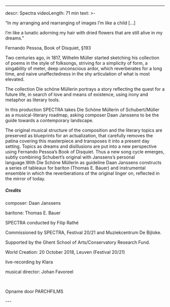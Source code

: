 
---
descr: Spectra
videoLength: 71 min
text: >-
  <p>“In my arranging and rearranging of images I’m like a child […]</p><p>I’m like a lunatic adorning my hair with dried flowers that are still alive in my dreams.”</p><p>Fernando Pessoa, Book of Disquiet, §193</p><p>Two centuries ago, in 1817, Wilhelm Müller started sketching his collection of poems in the style of folksongs, striving for a simplicity of form, a singability of meter, deep unconscious ardor, which reverberates for a long time, and naive unaffectedness in the shy articulation of what is most elevated.</p><p>The collection Die schöne Müllerin portrays a story reflecting the quest for a future life, in search of love and means of existence, using irony and metaphor as literary tools.</p><p>In this production SPECTRA takes Die Schöne Müllerin of Schubert/Müller as a musical-literary roadmap, asking composer Daan Janssens to be the guide towards a contemporary landscape. </p><p>The original musical structure of the composition and the literary topics are preserved as blueprints for an actualization, that carefully removes the patina covering this masterpiece and transposes it into a present day setting. Topics as dreams and disillusions are put into a new perspective using Fernando Pessoa’s Book of Disquiet. Thus a new song cycle emerges, subtly combining Schubert’s original with Janssens’s personal language.With Die Schöne Müllerin as guideline Daan Janssens constructs a series of tableaux for bariton (Thomas E. Bauer) and instrumental ensemble in which the reverberations of the original linger on, reflected in the mirror of today.</p><h5>Credits</h5><p>composer: Daan Janssens</p><p>baritone: Thomas E. Bauer</p><p>SPECTRA conducted by Filip Rathé</p><p>Commissioned by SPECTRA, Festival 20/21 and Muziekcentrum De Bijloke.</p><p>Supported by the Ghent School of Arts/Conservatory Research Fund.</p><p>World Creation: 20 October 2018, Leuven (Festival 20/21)</p><p>live-recording by Klara</p><p>musical director: Johan Favoreel</p><p>‍</p><p>Opname door PARCHFILMS</p>
---
